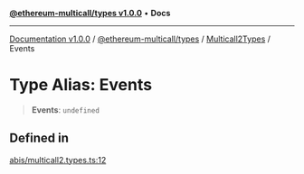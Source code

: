[**@ethereum-multicall/types v1.0.0**](../../../README.md) • **Docs**

***

[Documentation v1.0.0](../../../../../packages.md) / [@ethereum-multicall/types](../../../README.md) / [Multicall2Types](../README.md) / Events

# Type Alias: Events

> **Events**: `undefined`

## Defined in

[abis/multicall2.types.ts:12](https://github.com/niZmosis/ethereum-multicall/blob/2a2d077a99c23b464a4e40dd6375d06ce98594bd/packages/types/src/abis/multicall2.types.ts#L12)
